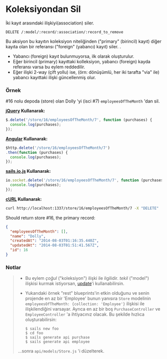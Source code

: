 # Koleksiyondan Sil

İki kayıt arasındaki ilişkiyi(association) siler.

```
DELETE /:model/:record/:association/:record_to_remove
```

Bu aksiyon bu kayıtın koleksiyon niteliğinden ("primary" (birincil) kayıt) diğer kayıta olan bir referansı ("foreign" (yabancı) kayıt) siler. 
.

+ Yabancı (foreign) kayıt bulunmuyorsa, ilk olarak oluşturulur.
+ Eğer birincil (primary) kayıttaki kolleksiyon, yabancı (foreign) kayda referansı varsa bu eylem reddedilir.
+ Eğer ilişki 2-way (çift yollu) ise, (örn: dönüşümlü, her iki tarafta "via" ile) yabancı kayıttaki ilişki güncellenmiş olur.


### Örnek

#16 nolu depoda (store) olan Dolly 'yi (isci #7) `employeesOfTheMonth` 'dan sil.

**[jQuery](http://jquery.com/) Kullanarak:**

```javascript
$.delete('/store/16/employeesOfTheMonth/7', function (purchases) {
  console.log(purchases);
});
```

**[Angular](https://angularjs.org/) Kullanarak:**

```javascript
$http.delete('/store/16/employeesOfTheMonth/7')
.then(function (purchases) {
  console.log(purchases);
});
```

**[sails.io.js](http://beta.sailsjs.org/#/documentation/reference/websockets/sails.io.js) Kullanarak:**

```javascript
io.socket.delete('/store/16/employeesOfTheMonth/7', function (purchases) {
  console.log(purchases);
});
```

**[cURL](http://en.wikipedia.org/wiki/CURL) Kullanarak:**

```bash
curl http://localhost:1337/store/16/employeesOfTheMonth/7 -X "DELETE"
```


Should return store #16, the primary record:

```json
{
  "employeesOfTheMonth": [],
  "name": "Dolly",
  "createdAt": "2014-08-03T01:16:35.440Z",
  "updatedAt": "2014-08-03T01:51:41.567Z",
  "id": 16
}
```



### Notlar

> + Bu eylem _çoğul_ ("koleksiyon") ilişki ile ilgilidir.  _tekil_ ("model") ilişkisi kurmak istiyorsan, [update](http://sailsjs.org/#/documentation/reference/blueprint-api/Update.html)'i kullanabilirsin.
> + Yukarıdaki örnek "rest" blueprints'in etkin olduğunu ve senin projende en az bir 'Employee' bunun yanısıra `Store` modelinin `employeesOfTheMonth: {collection: 'Employee'}` ilişkisi ile ilişkilendiğini varsayar.  Ayrıca en az bir boş `PurchaseController` ve  `EmployeeController` 'a ihtiyacınız olacak.  Bu şekilde hızlıca oluşturabilirsin:
>
>   ```shell
>   $ sails new foo
>   $ cd foo
>   $ sails generate api purchase
>   $ sails generate api employee
>   ```
>
> ...sonra `api/models/Store.js` 'i düzelterek.

<docmeta name="uniqueID" value="Remove2294521">
<docmeta name="displayName" value="remove from">
